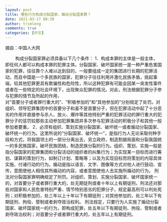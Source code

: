 ```yaml
---
layout: post
title: 哪些行为构成分裂国家、煽动分裂国家罪？
date: 2021-03-17 00:39
author: trimleng
comments: true
categories: [中文]
---
```

摘自：中国人大网
<div class="info"><img width="1" height="10" />        构成分裂国家罪必须具备以下几个条件：
1．构成本罪的主体是一般主体，即任何人都可以构成本罪的犯罪主体。分裂国家、破坏国家统一是一种严重危害国家的犯罪，往往靠个人难以达到目的，一般要组成一定的集团进行长期的犯罪活动，而且中国是一个多民族的国家，犯罪分子往往利用并激化民族矛盾，挑起事端，较其他犯罪更具有欺骗性和危险性，所以这种犯罪有可能会因某一突发性事件或者在一些特定的社会环境下，出现聚众犯罪的情况。对此，刑法根据犯罪分子参与犯罪的情节及所起的作用，</div>
<!--more-->
<div class="info">对“首要分子或者罪行重大的”、“积极参加的”和“其他参加的”分别规定了处罚。对组织、领导犯罪集团中的首要分子和虽不是首要分子，但在犯罪活动中起了十分恶劣的作用并直接参与杀人、放火、爆炸等其他特别严重的犯罪活动的罪行重大的犯罪分子的惩罚较那些主动参加犯罪集团并多次参与犯罪活动的积极分子和其他一般参加者要重。
2．必须有组织、策划实施分裂国家、破坏统一或者煽动分裂国家、破坏统一的行为。这里所说的“分裂国家、破坏统一”，是指行为人无论采取何种手段和方式，将我国领土的一部分分离出去，另立政府，制造割据局面和分裂我国统一的多民族国家，破坏民族团结，制造民族分裂的行为。组织、策划、实施一般是指分裂国家的犯罪集团和分裂活动的组织者的纠集行为；为实现某一目标而进行筹划、谋算的策划行为，如制订计划、策略等；以及为实现目标而将策划的内容具体实施、付诸行动的行为。煽动是指以语言、文字、图像等方式对他人进行鼓动、宣传，意图使他人相信其所煽动的内容，或者意图使他人去实施所煽动的行为。
刑法对分裂国家罪明确规定了刑罚。对组织、策划、实施分裂国家、破坏国家统一的，对首要分子或者罪行重大的，处无期徒刑或者十年以上有期徒刑，刑法还对那些对国家和人民危害特别严重、情节特别恶劣的犯罪分子，规定最高刑可以判处死刑；对积极参加的，处三年以上十年以下有期徒刑；对其他参加的，处三年以下有期徒刑、拘役、管制或者剥夺政治权利。
刑法规定，只要行为人实施了煽动分裂国家、破坏国家统一的行为，即构成犯罪，处五年以下有期徒刑、拘役、管制或者剥夺政治权利；对首要分子或者罪行重大的，处五年以上有期徒刑。</div>
<div></div>
